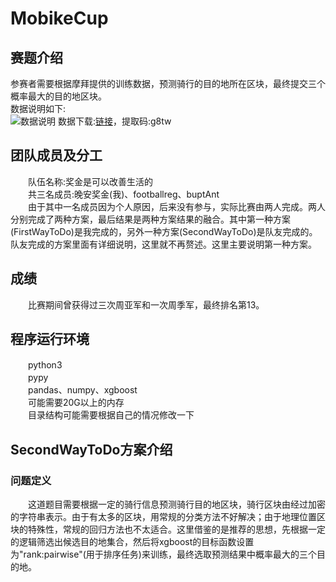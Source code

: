 # MobikeCup
## 赛题介绍
参赛者需要根据摩拜提供的训练数据，预测骑行的目的地所在区块，最终提交三个概率最大的目的地区块。</br>
数据说明如下:</br>
![数据说明](http://orvltx8rw.bkt.clouddn.com/github/2.png "数据说明")
数据下载:[链接](https://pan.baidu.com/s/1bpjOqa7)，提取码:g8tw</br>
## 团队成员及分工
　　队伍名称:奖金是可以改善生活的</br>
　　共三名成员:晚安奖金(我)、footballreg、buptAnt</br>
　　由于其中一名成员因为个人原因，后来没有参与，实际比赛由两人完成。两人分别完成了两种方案，最后结果是两种方案结果的融合。其中第一种方案(FirstWayToDo)是我完成的，另外一种方案(SecondWayToDo)是队友完成的。队友完成的方案里面有详细说明，这里就不再赘述。这里主要说明第一种方案。</br>
## 成绩
　　比赛期间曾获得过三次周亚军和一次周季军，最终排名第13。</br>
## 程序运行环境
　　python3</br>
　　pypy</br>
　　pandas、numpy、xgboost</br>
　　可能需要20G以上的内存</br>
　　目录结构可能需要根据自己的情况修改一下</br>
## SecondWayToDo方案介绍
### 问题定义
　　这道题目需要根据一定的骑行信息预测骑行目的地区块，骑行区块由经过加密的字符串表示。由于有太多的区块，用常规的分类方法不好解决；由于地理位置区块的特殊性，常规的回归方法也不太适合。这里借鉴的是推荐的思想，先根据一定的逻辑筛选出候选目的地集合，然后将xgboost的目标函数设置为"rank:pairwise"(用于排序任务)来训练，最终选取预测结果中概率最大的三个目的地。
